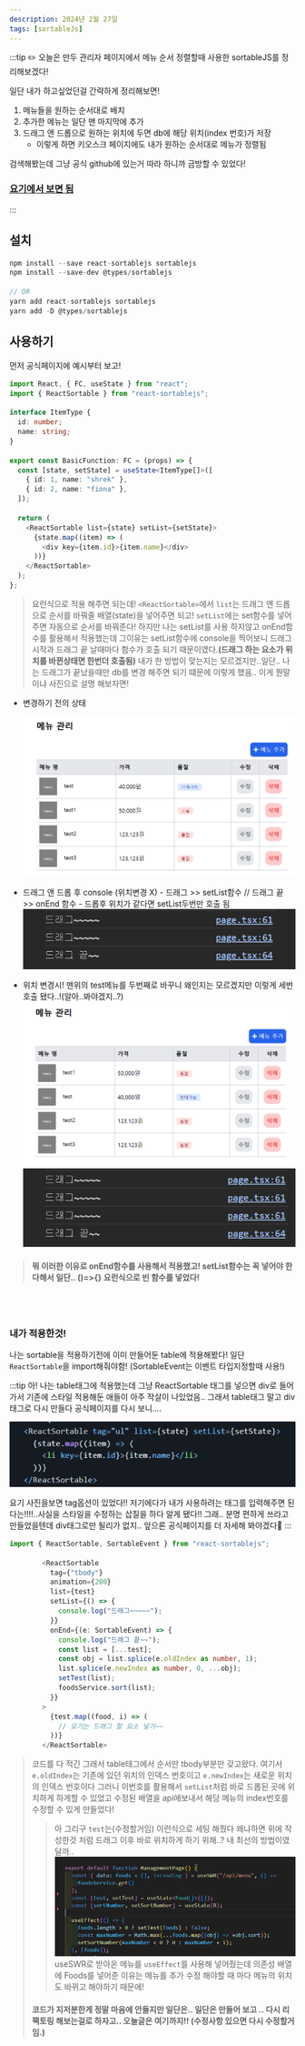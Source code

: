 ```yaml
---
description: 2024년 2월 27일
tags: [sortableJs]
---
```


:::tip ✏️
오늘은 만두 관리자 페이지에서 메뉴 순서 정렬할때 사용한 sortableJS를 정리해보겠다!

일단 내가 하고싶었던걸 간략하게 정리해보면!

1. 메뉴들을 원하는 순서대로 배치
2. 추가한 메뉴는 일단 맨 마지막에 추가
3. 드래그 앤 드롭으로 원하는 위치에 두면 db에 해당 위치(index 번호)가 저장
   - 이렇게 하면 키오스크 페이지에도 내가 원하는 순서대로 메뉴가 정렬됨

검색해봤는데 그냥 공식 github에 있는거 따라 하니까 금방할 수 있었다!

### [요기에서 보면 됨](https://github.com/SortableJS/react-sortablejs)

:::

## 설치

```ts
npm install --save react-sortablejs sortablejs
npm install --save-dev @types/sortablejs

// OR
yarn add react-sortablejs sortablejs
yarn add -D @types/sortablejs
```

## 사용하기

먼저 공식페이지에 예시부터 보고!

```ts title="SortableJS 공식페이지"
import React, { FC, useState } from "react";
import { ReactSortable } from "react-sortablejs";

interface ItemType {
  id: number;
  name: string;
}

export const BasicFunction: FC = (props) => {
  const [state, setState] = useState<ItemType[]>([
    { id: 1, name: "shrek" },
    { id: 2, name: "fiona" },
  ]);

  return (
    <ReactSortable list={state} setList={setState}>
      {state.map((item) => (
        <div key={item.id}>{item.name}</div>
      ))}
    </ReactSortable>
  );
};
```

> 요런식으로 적용 해주면 되는데! `<ReactSortable>`에서 `list`는 드래그 앤 드롭으로 순서를 바꿔줄 배열(state)을 넣어주면 되고! `setList`에는 set함수를 넣어주면 자동으로 순서를 바꿔준다! 하지만 나는 setList를 사용 하지않고 onEnd함수를 활용해서 적용했는데 그이유는 setList함수에 console을 찍어보니 드래그 시작과 드래그 끝 날때마다 함수가 호출 되기 때문이였다.**(드래그 하는 요소가 위치를 바뀐상태면 한번더 호출됨)** 내가 한 방법이 맞는지는 모르겠지만..일단.. 나는 드래그가 끝났을때만 db를 변경 해주면 되기 떄문에 이렇게 했음.. 이게 뭔말이냐 사진으로 설명 해보자면!

- 변경하기 전의 상태

  ![alt text](./img/sort-image.png)

- 드래그 앤 드롭 후 console (위치변경 X) - 드래그 >> setList함수 // 드래그 끝 >> onEnd 함수 - 드롭후 위치가 같다면 setList두번만 호출 됨
  ![alt text](./img/sort-image-2.png)

- 위치 변경시! 맨위의 test메뉴를 두번째로 바꾸니 왜인지는 모르겠지만 이렇게 세번 호출 됐다..!(알아..봐야겠지..?)
  ![alt text](./img/sort-image-3.png)
  ![alt text](./img/sort-image-4.png)

> #### 뭐 이러한 이유로 onEnd함수를 사용해서 적용했고! setList함수는 꼭 넣어야 한다해서 일단.. ()=>{} 요런식으로 빈 함수를 넣었다!

<br /><br />

### 내가 적용한것!

나는 sortable을 적용하기전에 이미 만들어둔 table에 적용해봤다!
일단 `ReactSortable`을 import해줘야함! (SortableEvent는 이벤트 타입지정할때 사용!)

:::tip
아! 나는 table태그에 적용했는데 그냥 ReactSortable 태그를 넣으면 div로 들어가서 기존에 스타일 적용해둔 애들이 아주 작살이 나있었음.. 그래서 table태그 말고 div태그로 다시 만들다 공식페이지를 다시 보니....

![alt text](./img/sort-image-5.png)

요기 사진을보면 tag옵션이 있었다!! 저기에다가 내가 사용하려는 태그를 입력해주면 된다는!!!!..사실을 스타일을 수정하는 삽질을 하다 알게 됐다!! 그래.. 분명 편하게 쓰라고 만들었을텐데 div태그로만 될리가 없지.. 앞으론 공식페이지를 더 자세해 봐야겠다🫠
:::

```ts title='management page'
import { ReactSortable, SortableEvent } from "react-sortablejs";

        <ReactSortable
          tag={"tbody"}
          animation={200}
          list={test}
          setList={() => {
            console.log("드래그~~~~~");
          }}
          onEnd={(e: SortableEvent) => {
            console.log("드래그 끝~~");
            const list = [...test];
            const obj = list.splice(e.oldIndex as number, 1);
            list.splice(e.newIndex as number, 0, ...obj);
            setTest(list);
            foodsService.sort(list);
          }}
        >
          {test.map((food, i) => (
            // 요기는 드래그 할 요소 넣기~~
          ))}
        </ReactSortable>
```

> 코드를 다 적긴 그래서 table태그에서 순서만 tbody부분만 갖고왔다. 여기서 `e.oldIndex`는 기존에 있던 위치의 인덱스 번호이고 `e.newIndex`는 새로운 위치의 인덱스 번호이다 그러니 이번호를 활용해서 `setList`처럼 바로 드롭된 곳에 위치하게 하게할 수 있었고 수정된 배열을 api에보내서 해당 메뉴의 index번호를 수정할 수 있게 만들었다!
>
> > 아 그리구 `test`는(수정할거임) 이런식으로 세팅 해줬다 왜냐하면 위에 작성한것 처럼 드래그 이후 바로 위치하게 하기 위해..? 내 최선의 방법이였달까..
> > ![alt text](./img/sort-image-6.png)
> > useSWR로 받아온 메뉴를 `useEffect`를 사용해 넣어줬는데 의존성 배열에 Foods를 넣어준 이유는 메뉴를 추가 수정 해야할 때 마다 메뉴의 위치도 바뀌고 해야하기 때문에!
>
> #### 코드가 지저분한게 정말 마음에 안들지만 일단은.. 일단은 만들어 보고 .. 다시 리팩토링 해보는걸로 하자고.. 오늘글은 여기까지!! (수정사항 있으면 다시 수정할거임.)
